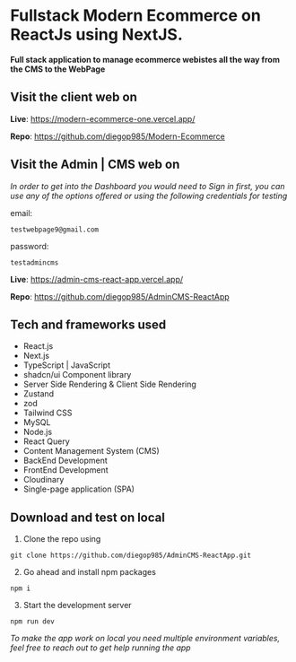 # Fullstack Modern Ecommerce on ReactJs using NextJS.

**Full stack application to manage ecommerce webistes all the way from the CMS to the WebPage**

## Visit the client web on

**Live**: https://modern-ecommerce-one.vercel.app/

**Repo**: https://github.com/diegop985/Modern-Ecommerce

## Visit the Admin | CMS web on

_In order to get into the Dashboard you would need to Sign in first, you can use any of the options offered or using the following credentials for testing_

email:

```
testwebpage9@gmail.com
```

password:

```
testadmincms
```

**Live**: https://admin-cms-react-app.vercel.app/

**Repo**: https://github.com/diegop985/AdminCMS-ReactApp

## Tech and frameworks used

- React.js
- Next.js
- TypeScript | JavaScript
- shadcn/ui Component library
- Server Side Rendering & Client Side Rendering
- Zustand
- zod
- Tailwind CSS
- MySQL
- Node.js
- React Query
- Content Management System (CMS)
- BackEnd Development
- FrontEnd Development
- Cloudinary
- Single-page application (SPA)

## Download and test on local

1. Clone the repo using

```
git clone https://github.com/diegop985/AdminCMS-ReactApp.git
```

2. Go ahead and install npm packages

```
npm i
```

3. Start the development server

```
npm run dev
```

_To make the app work on local you need multiple environment variables, feel free to reach out to get help running the app_
